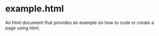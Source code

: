 # example.html
An html document that provides an example on how to code or create a page using html.
